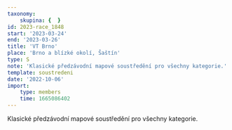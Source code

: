 ```yaml
---
taxonomy:
    skupina: {  }
id: 2023-race_1848
start: '2023-03-24'
end: '2023-03-26'
title: 'VT Brno'
place: 'Brno a blízké okolí, Šaštín'
type: S
note: 'Klasické předzávodní mapové soustředění pro všechny kategorie.'
template: soustredeni
date: '2022-10-06'
import:
    type: members
    time: 1665086402
---
```


Klasické předzávodní mapové soustředění pro všechny kategorie.
